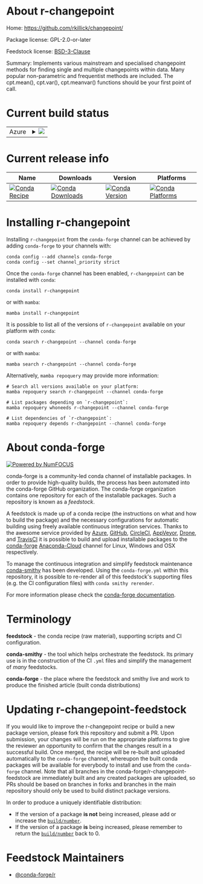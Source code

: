 About r-changepoint
===================

Home: https://github.com/rkillick/changepoint/

Package license: GPL-2.0-or-later

Feedstock license: [BSD-3-Clause](https://github.com/conda-forge/r-changepoint-feedstock/blob/main/LICENSE.txt)

Summary: Implements various mainstream and specialised changepoint methods for finding single and multiple changepoints within data.  Many popular non-parametric and frequentist methods are included.  The cpt.mean(), cpt.var(), cpt.meanvar() functions should be your first point of call.

Current build status
====================


<table>
    
  <tr>
    <td>Azure</td>
    <td>
      <details>
        <summary>
          <a href="https://dev.azure.com/conda-forge/feedstock-builds/_build/latest?definitionId=4183&branchName=main">
            <img src="https://dev.azure.com/conda-forge/feedstock-builds/_apis/build/status/r-changepoint-feedstock?branchName=main">
          </a>
        </summary>
        <table>
          <thead><tr><th>Variant</th><th>Status</th></tr></thead>
          <tbody><tr>
              <td>linux_64_r_base4.1</td>
              <td>
                <a href="https://dev.azure.com/conda-forge/feedstock-builds/_build/latest?definitionId=4183&branchName=main">
                  <img src="https://dev.azure.com/conda-forge/feedstock-builds/_apis/build/status/r-changepoint-feedstock?branchName=main&jobName=linux&configuration=linux%20linux_64_r_base4.1" alt="variant">
                </a>
              </td>
            </tr><tr>
              <td>linux_64_r_base4.2</td>
              <td>
                <a href="https://dev.azure.com/conda-forge/feedstock-builds/_build/latest?definitionId=4183&branchName=main">
                  <img src="https://dev.azure.com/conda-forge/feedstock-builds/_apis/build/status/r-changepoint-feedstock?branchName=main&jobName=linux&configuration=linux%20linux_64_r_base4.2" alt="variant">
                </a>
              </td>
            </tr><tr>
              <td>osx_64_r_base4.1</td>
              <td>
                <a href="https://dev.azure.com/conda-forge/feedstock-builds/_build/latest?definitionId=4183&branchName=main">
                  <img src="https://dev.azure.com/conda-forge/feedstock-builds/_apis/build/status/r-changepoint-feedstock?branchName=main&jobName=osx&configuration=osx%20osx_64_r_base4.1" alt="variant">
                </a>
              </td>
            </tr><tr>
              <td>osx_64_r_base4.2</td>
              <td>
                <a href="https://dev.azure.com/conda-forge/feedstock-builds/_build/latest?definitionId=4183&branchName=main">
                  <img src="https://dev.azure.com/conda-forge/feedstock-builds/_apis/build/status/r-changepoint-feedstock?branchName=main&jobName=osx&configuration=osx%20osx_64_r_base4.2" alt="variant">
                </a>
              </td>
            </tr><tr>
              <td>osx_arm64_r_base4.1</td>
              <td>
                <a href="https://dev.azure.com/conda-forge/feedstock-builds/_build/latest?definitionId=4183&branchName=main">
                  <img src="https://dev.azure.com/conda-forge/feedstock-builds/_apis/build/status/r-changepoint-feedstock?branchName=main&jobName=osx&configuration=osx%20osx_arm64_r_base4.1" alt="variant">
                </a>
              </td>
            </tr><tr>
              <td>osx_arm64_r_base4.2</td>
              <td>
                <a href="https://dev.azure.com/conda-forge/feedstock-builds/_build/latest?definitionId=4183&branchName=main">
                  <img src="https://dev.azure.com/conda-forge/feedstock-builds/_apis/build/status/r-changepoint-feedstock?branchName=main&jobName=osx&configuration=osx%20osx_arm64_r_base4.2" alt="variant">
                </a>
              </td>
            </tr><tr>
              <td>win_64</td>
              <td>
                <a href="https://dev.azure.com/conda-forge/feedstock-builds/_build/latest?definitionId=4183&branchName=main">
                  <img src="https://dev.azure.com/conda-forge/feedstock-builds/_apis/build/status/r-changepoint-feedstock?branchName=main&jobName=win&configuration=win%20win_64_" alt="variant">
                </a>
              </td>
            </tr>
          </tbody>
        </table>
      </details>
    </td>
  </tr>
</table>

Current release info
====================

| Name | Downloads | Version | Platforms |
| --- | --- | --- | --- |
| [![Conda Recipe](https://img.shields.io/badge/recipe-r--changepoint-green.svg)](https://anaconda.org/conda-forge/r-changepoint) | [![Conda Downloads](https://img.shields.io/conda/dn/conda-forge/r-changepoint.svg)](https://anaconda.org/conda-forge/r-changepoint) | [![Conda Version](https://img.shields.io/conda/vn/conda-forge/r-changepoint.svg)](https://anaconda.org/conda-forge/r-changepoint) | [![Conda Platforms](https://img.shields.io/conda/pn/conda-forge/r-changepoint.svg)](https://anaconda.org/conda-forge/r-changepoint) |

Installing r-changepoint
========================

Installing `r-changepoint` from the `conda-forge` channel can be achieved by adding `conda-forge` to your channels with:

```
conda config --add channels conda-forge
conda config --set channel_priority strict
```

Once the `conda-forge` channel has been enabled, `r-changepoint` can be installed with `conda`:

```
conda install r-changepoint
```

or with `mamba`:

```
mamba install r-changepoint
```

It is possible to list all of the versions of `r-changepoint` available on your platform with `conda`:

```
conda search r-changepoint --channel conda-forge
```

or with `mamba`:

```
mamba search r-changepoint --channel conda-forge
```

Alternatively, `mamba repoquery` may provide more information:

```
# Search all versions available on your platform:
mamba repoquery search r-changepoint --channel conda-forge

# List packages depending on `r-changepoint`:
mamba repoquery whoneeds r-changepoint --channel conda-forge

# List dependencies of `r-changepoint`:
mamba repoquery depends r-changepoint --channel conda-forge
```


About conda-forge
=================

[![Powered by
NumFOCUS](https://img.shields.io/badge/powered%20by-NumFOCUS-orange.svg?style=flat&colorA=E1523D&colorB=007D8A)](https://numfocus.org)

conda-forge is a community-led conda channel of installable packages.
In order to provide high-quality builds, the process has been automated into the
conda-forge GitHub organization. The conda-forge organization contains one repository
for each of the installable packages. Such a repository is known as a *feedstock*.

A feedstock is made up of a conda recipe (the instructions on what and how to build
the package) and the necessary configurations for automatic building using freely
available continuous integration services. Thanks to the awesome service provided by
[Azure](https://azure.microsoft.com/en-us/services/devops/), [GitHub](https://github.com/),
[CircleCI](https://circleci.com/), [AppVeyor](https://www.appveyor.com/),
[Drone](https://cloud.drone.io/welcome), and [TravisCI](https://travis-ci.com/)
it is possible to build and upload installable packages to the
[conda-forge](https://anaconda.org/conda-forge) [Anaconda-Cloud](https://anaconda.org/)
channel for Linux, Windows and OSX respectively.

To manage the continuous integration and simplify feedstock maintenance
[conda-smithy](https://github.com/conda-forge/conda-smithy) has been developed.
Using the ``conda-forge.yml`` within this repository, it is possible to re-render all of
this feedstock's supporting files (e.g. the CI configuration files) with ``conda smithy rerender``.

For more information please check the [conda-forge documentation](https://conda-forge.org/docs/).

Terminology
===========

**feedstock** - the conda recipe (raw material), supporting scripts and CI configuration.

**conda-smithy** - the tool which helps orchestrate the feedstock.
                   Its primary use is in the construction of the CI ``.yml`` files
                   and simplify the management of *many* feedstocks.

**conda-forge** - the place where the feedstock and smithy live and work to
                  produce the finished article (built conda distributions)


Updating r-changepoint-feedstock
================================

If you would like to improve the r-changepoint recipe or build a new
package version, please fork this repository and submit a PR. Upon submission,
your changes will be run on the appropriate platforms to give the reviewer an
opportunity to confirm that the changes result in a successful build. Once
merged, the recipe will be re-built and uploaded automatically to the
`conda-forge` channel, whereupon the built conda packages will be available for
everybody to install and use from the `conda-forge` channel.
Note that all branches in the conda-forge/r-changepoint-feedstock are
immediately built and any created packages are uploaded, so PRs should be based
on branches in forks and branches in the main repository should only be used to
build distinct package versions.

In order to produce a uniquely identifiable distribution:
 * If the version of a package **is not** being increased, please add or increase
   the [``build/number``](https://docs.conda.io/projects/conda-build/en/latest/resources/define-metadata.html#build-number-and-string).
 * If the version of a package **is** being increased, please remember to return
   the [``build/number``](https://docs.conda.io/projects/conda-build/en/latest/resources/define-metadata.html#build-number-and-string)
   back to 0.

Feedstock Maintainers
=====================

* [@conda-forge/r](https://github.com/conda-forge/r/)

